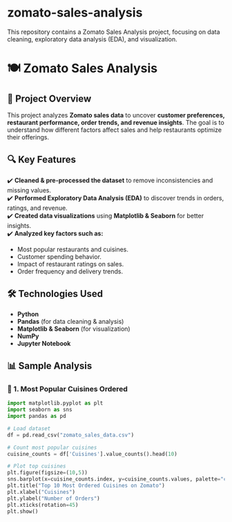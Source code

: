 # zomato-sales-analysis
This repository contains a Zomato Sales Analysis project, focusing on data cleaning, exploratory data analysis (EDA), and visualization.
# 🍽️ Zomato Sales Analysis  

## 📌 Project Overview  
This project analyzes **Zomato sales data** to uncover **customer preferences, restaurant performance, order trends, and revenue insights**. The goal is to understand how different factors affect sales and help restaurants optimize their offerings.  

## 🔍 Key Features  
✔️ **Cleaned & pre-processed the dataset** to remove inconsistencies and missing values.  
✔️ **Performed Exploratory Data Analysis (EDA)** to discover trends in orders, ratings, and revenue.  
✔️ **Created data visualizations** using **Matplotlib & Seaborn** for better insights.  
✔️ **Analyzed key factors such as:**  
   - Most popular restaurants and cuisines.  
   - Customer spending behavior.  
   - Impact of restaurant ratings on sales.  
   - Order frequency and delivery trends.  

## 🛠️ Technologies Used  
- **Python**  
- **Pandas** (for data cleaning & analysis)  
- **Matplotlib & Seaborn** (for visualization)  
- **NumPy**  
- **Jupyter Notebook**  

## 📊 Sample Analysis  
### 🔹 1. Most Popular Cuisines Ordered  
```python
import matplotlib.pyplot as plt
import seaborn as sns
import pandas as pd

# Load dataset
df = pd.read_csv("zomato_sales_data.csv")

# Count most popular cuisines
cuisine_counts = df['Cuisines'].value_counts().head(10)

# Plot top cuisines
plt.figure(figsize=(10,5))
sns.barplot(x=cuisine_counts.index, y=cuisine_counts.values, palette="coolwarm")
plt.title("Top 10 Most Ordered Cuisines on Zomato")
plt.xlabel("Cuisines")
plt.ylabel("Number of Orders")
plt.xticks(rotation=45)
plt.show()
